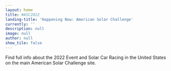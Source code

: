 ```yaml
---
layout: home
title: #ASC2022
landing-title: 'Happening Now: American Solar Challenge'
currently: ''
description: null
image: null
author: null
show_tile: false
---
```


Find full info about the 2022 Event and Solar Car Racing in the United States on the main American Solar Challenge site. 
